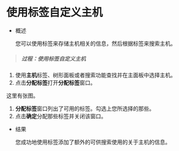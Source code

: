 # 使用标签自定义主机

* 概述

  您可以使用标签来存储主机相关的信息，然后根据标签来搜索主机。

> ##### 过程：使用标签自定义主机

1. 使用**主机**标签、树形面板或者搜索功能查找并在主面板中选择主机。
1. 点击**分配标签**打开**分配标签**窗口。

  这里有张图。

1. **分配标签**窗口列出了可用的标签。勾选上您所选择的那些。
1. 点击**确定**分配那些标签并关闭该窗口。

* 结果

  您成功地使用标签添加了额外的可供搜索使用的关于主机的信息。

